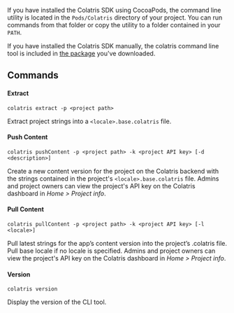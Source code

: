 If you have installed the Colatris SDK using CocoaPods, the command line utility is located in the `Pods/Colatris` directory of your project. You can run commands from that folder or copy the utility to a folder contained in your `PATH`.


If you have installed the Colatris SDK manually, the colatris command line tool is included in [the package](https://github.com/colatris/colatris-ios-sdk/archive/master.zip) you've downloaded.


## Commands

#### Extract


    colatris extract -p <project path>

Extract project strings into a `<locale>.base.colatris` file.

#### Push Content


    colatris pushContent -p <project path> -k <project API key> [-d <description>]

Create a new content version for the project on the Colatris backend with the strings contained in the project's `<locale>.base.colatris` file.
Admins and project owners can view the project's API key on the Colatris dashboard in _Home > Project info_.

#### Pull Content


    colatris pullContent -p <project path> -k <project API key> [-l <locale>]

Pull latest strings for the app’s content version into the project’s <locale>.colatris file. Pull base locale if no locale is specified.
Admins and project owners can view the project's API key on the Colatris dashboard in _Home > Project info_.

#### Version

	colatris version

Display the version of the CLI tool.